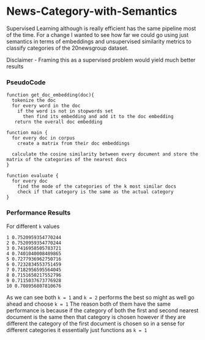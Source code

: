 # News-Category-with-Semantics

Supervised Learning although is really efficient has the same pipeline most of the time. For a change I wanted to see how far we could go using just
semantics in terms of embeddings and unsupervised similarity metrics to classify categories of the 20newsgroup dataset.

Disclaimer - Framing this as a supervised problem would yield much better results

### PseudoCode

```
function get_doc_embedding(doc){
  tokenize the doc
  for every word in the doc
    if the word is not in stopwords set
      then find its embedding and add it to the doc embedding
   return the overall doc embedding
   
function main {
  for every doc in corpus
    create a matrix from their doc embeddings
  
  calculate the cosine similarity between every document and store the matrix of the categories of the nearest docs
}

function evaluate {
  for every doc
    find the mode of the categories of the k most similar docs
    check if that category is the same as the actual category
}
```

### Performance Results

For different `k` values 

```
1 0.7520959354770244
2 0.7520959354770244
3 0.7416958505783721
4 0.7401040008489865
5 0.7277936962750716
6 0.7232834553751459
7 0.7182956595564045
8 0.7151650217552796
9 0.7115037673776928
10 0.708956807810676
```

As we can see both `k = 1` and `k = 2` performs the best so might as well go ahead and choose `k = 1`
The reason both of them have the same performance is because if the category of both the first and second nearest document is the same then that category is chosen however if they are different the category of the first document is chosen so in a sense for different categories it essentially just functions as `k = 1`
